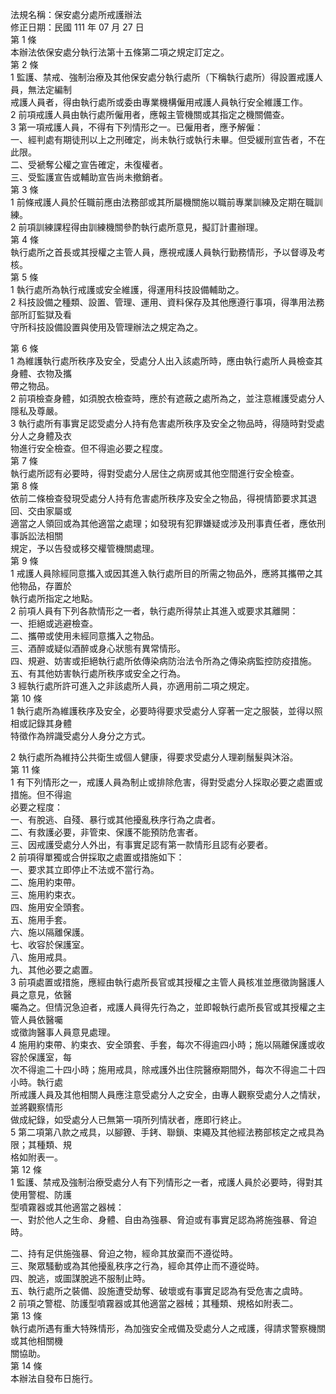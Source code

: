 法規名稱：保安處分處所戒護辦法  
修正日期：民國 111 年 07 月 27 日  
第 1 條  
本辦法依保安處分執行法第十五條第二項之規定訂定之。  
第 2 條  
1 監護、禁戒、強制治療及其他保安處分執行處所（下稱執行處所）得設置戒護人員，無法定編制  
戒護人員者，得由執行處所或委由專業機構僱用戒護人員執行安全維護工作。  
2 前項戒護人員由執行處所僱用者，應報主管機關或其指定之機關備查。  
3 第一項戒護人員，不得有下列情形之一。已僱用者，應予解僱：  
一、經判處有期徒刑以上之刑確定，尚未執行或執行未畢。但受緩刑宣告者，不在此限。  
二、受褫奪公權之宣告確定，未復權者。  
三、受監護宣告或輔助宣告尚未撤銷者。  
第 3 條  
1 前條戒護人員於任職前應由法務部或其所屬機關施以職前專業訓練及定期在職訓練。  
2 前項訓練課程得由訓練機關參酌執行處所意見，擬訂計畫辦理。  
第 4 條  
執行處所之首長或其授權之主管人員，應視戒護人員執行勤務情形，予以督導及考核。  
第 5 條  
1 執行處所為執行戒護或安全維護，得運用科技設備輔助之。  
2 科技設備之種類、設置、管理、運用、資料保存及其他應遵行事項，得準用法務部所訂監獄及看  
守所科技設備設置與使用及管理辦法之規定為之。  


第 6 條  
1 為維護執行處所秩序及安全，受處分人出入該處所時，應由執行處所人員檢查其身體、衣物及攜  
帶之物品。  
2 前項檢查身體，如須脫衣檢查時，應於有遮蔽之處所為之，並注意維護受處分人隱私及尊嚴。  
3 執行處所有事實足認受處分人持有危害處所秩序及安全之物品時，得隨時對受處分人之身體及衣  
物進行安全檢查。但不得逾必要之程度。  
第 7 條  
執行處所認有必要時，得對受處分人居住之病房或其他空間進行安全檢查。  
第 8 條  
依前二條檢查發現受處分人持有危害處所秩序及安全之物品，得視情節要求其退回、交由家屬或  
適當之人領回或為其他適當之處理；如發現有犯罪嫌疑或涉及刑事責任者，應依刑事訴訟法相關  
規定，予以告發或移交權管機關處理。  
第 9 條  
1 戒護人員除經同意攜入或因其進入執行處所目的所需之物品外，應將其攜帶之其他物品，存置於  
執行處所指定之地點。  
2 前項人員有下列各款情形之一者，執行處所得禁止其進入或要求其離開：  
一、拒絕或逃避檢查。  
二、攜帶或使用未經同意攜入之物品。  
三、酒醉或疑似酒醉或身心狀態有異常情形。  
四、規避、妨害或拒絕執行處所依傳染病防治法令所為之傳染病監控防疫措施。  
五、有其他妨害執行處所秩序或安全之行為。  
3 經執行處所許可進入之非該處所人員，亦適用前二項之規定。  
第 10 條  
1 執行處所為維護秩序及安全，必要時得要求受處分人穿著一定之服裝，並得以照相或記錄其身體  
特徵作為辨識受處分人身分之方式。  


2 執行處所為維持公共衛生或個人健康，得要求受處分人理剃鬚髮與沐浴。  
第 11 條  
1 有下列情形之一，戒護人員為制止或排除危害，得對受處分人採取必要之處置或措施。但不得逾  
必要之程度：  
一、有脫逃、自殘、暴行或其他擾亂秩序行為之虞者。  
二、有救護必要，非管束、保護不能預防危害者。  
三、因戒護受處分人外出，有事實足認有第一款情形且認有必要者。  
2 前項得單獨或合併採取之處置或措施如下：  
一、要求其立即停止不法或不當行為。  
二、施用約束帶。  
三、施用約束衣。  
四、施用安全頭套。  
五、施用手套。  
六、施以隔離保護。  
七、收容於保護室。  
八、施用戒具。  
九、其他必要之處置。  
3 前項處置或措施，應經由執行處所長官或其授權之主管人員核准並應徵詢醫護人員之意見，依醫  
囑為之。但情況急迫者，戒護人員得先行為之，並即報執行處所長官或其授權之主管人員依醫囑  
或徵詢醫事人員意見處理。  
4 施用約束帶、約束衣、安全頭套、手套，每次不得逾四小時；施以隔離保護或收容於保護室，每  
次不得逾二十四小時；施用戒具，除戒護外出住院醫療期間外，每次不得逾二十四小時。執行處  
所戒護人員及其他相關人員應注意受處分人之安全，由專人觀察受處分人之情狀，並將觀察情形  
做成紀錄，如受處分人已無第一項所列情狀者，應即行終止。  
5 第二項第八款之戒具，以腳鐐、手銬、聯鎖、束繩及其他經法務部核定之戒具為限；其種類、規  
格如附表一。  
第 12 條  
1 監護、禁戒及強制治療受處分人有下列情形之一者，戒護人員於必要時，得對其使用警棍、防護  
型噴霧器或其他適當之器械：  
一、對於他人之生命、身體、自由為強暴、脅迫或有事實足認為將施強暴、脅迫時。  


二、持有足供施強暴、脅迫之物，經命其放棄而不遵從時。  
三、聚眾騷動或為其他擾亂秩序之行為，經命其停止而不遵從時。  
四、脫逃，或圖謀脫逃不服制止時。  
五、執行處所之裝備、設施遭受劫奪、破壞或有事實足認為有受危害之虞時。  
2 前項之警棍、防護型噴霧器或其他適當之器械；其種類、規格如附表二。  
第 13 條  
執行處所遇有重大特殊情形，為加強安全戒備及受處分人之戒護，得請求警察機關或其他相關機  
關協助。  
第 14 條  
本辦法自發布日施行。  


